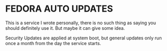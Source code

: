 # FEDORA AUTO UPDATES
This is a service I wrote personally, there is no such thing as saying you should definitely use it. But maybe it can give some idea.

Security Updates are applied at system boot, but general updates only run once a month from the day the service starts.
